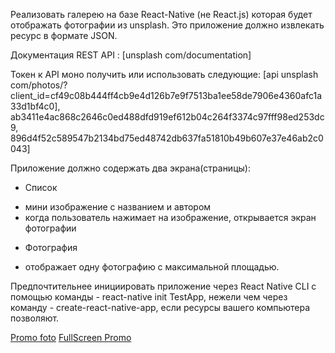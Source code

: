Реализовать галерею на базе React-Native (не React.js) которая будет отображать фотографии из unsplash. 
Это приложение должно извлекать ресурс в формате JSON.

Документация REST API :
[unsplash com/documentation]

Токен к API моно получить или использовать следующие:  [api unsplash com/photos/?client_id=cf49c08b444ff4cb9e4d126b7e9f7513ba1ee58de7906e4360afc1a33d1bf4c0],
ab3411e4ac868c2646c0ed488dfd919ef612b04c264f3374c97fff98ed253dc9,
896d4f52c589547b2134bd75ed48742db637fa51810b49b607e37e46ab2c0043]

Приложение должно содержать два экрана(страницы):
* Список
- мини изображение с названием и автором
- когда пользователь нажимает на изображение, открывается экран фотографии 
* Фотография
- отображает одну фотографию с максимальной площадью.

Предпочтительнее инициировать приложение через React Native CLI с помощью команды - react-native init TestApp, 
нежели чем через команду - create-react-native-app, если ресурсы вашего компьютера позволяют.

[Promo foto](https://prnt.sc/tmmo03)
[FullScreen Promo](https://prnt.sc/tmmp0j)